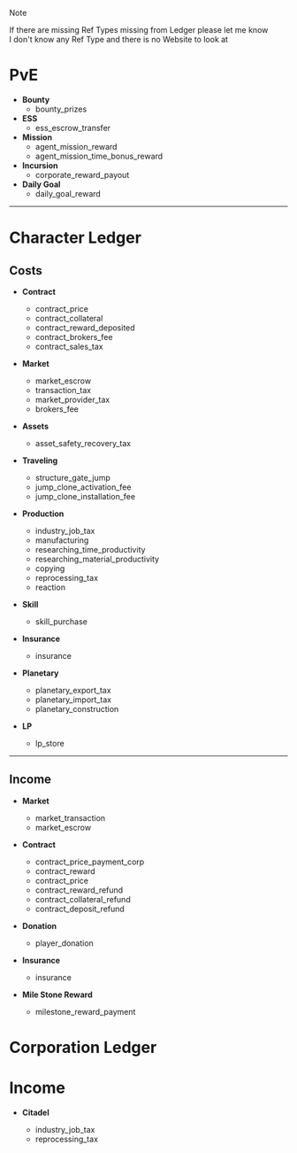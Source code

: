 > [!NOTE]
> If there are missing Ref Types missing from Ledger please let me know\
> I don't know any Ref Type and there is no Website to look at

# PvE

- **Bounty**
  - bounty_prizes
- **ESS**
  - ess_escrow_transfer
- **Mission**
  - agent_mission_reward
  - agent_mission_time_bonus_reward
- **Incursion**
  - corporate_reward_payout
- **Daily Goal**
  - daily_goal_reward

<hr>

# Character Ledger

## Costs

- **Contract**

  - contract_price
  - contract_collateral
  - contract_reward_deposited
  - contract_brokers_fee
  - contract_sales_tax

- **Market**

  - market_escrow
  - transaction_tax
  - market_provider_tax
  - brokers_fee

- **Assets**

  - asset_safety_recovery_tax

- **Traveling**

  - structure_gate_jump
  - jump_clone_activation_fee
  - jump_clone_installation_fee

- **Production**

  - industry_job_tax
  - manufacturing
  - researching_time_productivity
  - researching_material_productivity
  - copying
  - reprocessing_tax
  - reaction

- **Skill**

  - skill_purchase

- **Insurance**

  - insurance

- **Planetary**

  - planetary_export_tax
  - planetary_import_tax
  - planetary_construction

- **LP**

  - lp_store

<hr>

## Income

- **Market**

  - market_transaction
  - market_escrow

- **Contract**

  - contract_price_payment_corp
  - contract_reward
  - contract_price
  - contract_reward_refund
  - contract_collateral_refund
  - contract_deposit_refund

- **Donation**

  - player_donation

- **Insurance**

  - insurance

- **Mile Stone Reward**

  - milestone_reward_payment

# Corporation Ledger

# Income

- **Citadel**

  - industry_job_tax
  - reprocessing_tax
